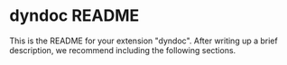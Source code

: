 # dyndoc README

This is the README for your extension "dyndoc". After writing up a brief description, we recommend including the following sections.